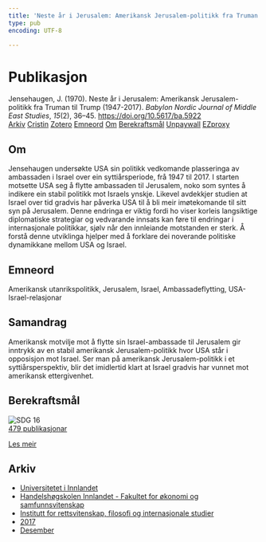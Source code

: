 ```yaml
---
title: 'Neste år i Jerusalem: Amerikansk Jerusalem-politikk fra Truman til Trump (1947-2017)'
type: pub
encoding: UTF-8

---
```

<h1>Publikasjon</h1>
<article id="csl-bib-container-QQGZHHUC" class="csl-bib-container">
  <div class="csl-bib-body"> <div class="csl-entry">Jensehaugen, J. (1970). Neste år i Jerusalem: Amerikansk Jerusalem-politikk fra Truman til Trump (1947-2017). <i>Babylon Nordic Journal of Middle East Studies</i>, <i>15</i>(2), 36–45. <a href="https://doi.org/10.5617/ba.5922">https://doi.org/10.5617/ba.5922</a></div> </div>
  <div class="csl-bib-buttons">
    <a href="#taxonomy-article-QQGZHHUC" alt="archive" class="csl-bib-button">Arkiv</a>
    <a href="https://app.cristin.no/results/show.jsf?id=1532764" alt="Cristin" class="csl-bib-button">Cristin</a>
    <a href="http://zotero.org/groups/5881554/items/QQGZHHUC" alt="Zotero" class="csl-bib-button">Zotero</a>
    <a href="#keywords-article-QQGZHHUC" alt="keywords" class="csl-bib-button">Emneord</a>
    <a href="#about-article-QQGZHHUC" alt="about_pub" class="csl-bib-button">Om</a>
    <a href="#sdg-article-QQGZHHUC" alt="sdg" class="csl-bib-button">Berekraftsmål</a>
    <a href="https://journals.uio.no/babylon/article/download/5922/5063" alt="Unpaywall" class="csl-bib-button">Unpaywall</a>
    <a href="https://journals.uio.no/babylon/article/download/5922/5063" alt="EZproxy" class="csl-bib-button">EZproxy</a>
  </div>
  <div id="csl-bib-meta-container-QQGZHHUC"></div>
</article>
<div id="csl-bib-meta-QQGZHHUC" class="csl-bib-meta">
  <article id="about-article-QQGZHHUC" class="about_pub-article">
    <h1>Om</h1>
    Jensehaugen undersøkte USA sin politikk vedkomande plasseringa av ambassaden i Israel over ein syttiårsperiode, frå 1947 til 2017. I starten motsette USA seg å flytte ambassaden til Jerusalem, noko som syntes å indikere ein stabil politikk mot Israels ynskje. Likevel avdekkjer studien at Israel over tid gradvis har påverka USA til å bli meir imøtekomande til sitt syn på Jerusalem. Denne endringa er viktig fordi ho viser korleis langsiktige diplomatiske strategiar og vedvarande innsats kan føre til endringar i internasjonale politikkar, sjølv når den innleiande motstanden er sterk. Å forstå denne utviklinga hjelper med å forklare dei noverande politiske dynamikkane mellom USA og Israel.
  </article>
  <article id="keywords-article-QQGZHHUC" class="keywords-article">
    <h1>Emneord</h1>
    Amerikansk utanrikspolitikk, Jerusalem, Israel, Ambassadeflytting, USA-Israel-relasjonar
  </article>
  <article id="abstract-article-QQGZHHUC" class="abstract-article">
    <h1>Samandrag</h1>
    Amerikansk motvilje mot å flytte sin Israel-ambassade til Jerusalem gir inntrykk av en stabil amerikansk Jerusalem-politikk hvor USA står i opposisjon mot Israel. Ser man på amerikansk Jerusalem-politikk i et syttiårsperspektiv, blir det imidlertid klart at Israel gradvis har vunnet mot amerikansk ettergivenhet.
  </article>
  <article id="sdg-article-QQGZHHUC" class="sdg-article">
    <h1>Berekraftsmål</h1>
    <div class="sdg-container"><div id="sdg16" class="sdg">
        <img src="{{< params subfolder >}}images/sdg/sdg16_nn.png" class="image" alt="SDG 16">
        <div class="sdg-overlay">
          <a href="/nn/archive/?key=?sdg=16#archive" class="sdg-publication-count"><span>479</span> publikasjonar</a>
          <p><a href="https://fn.no/om-fn/fns-baerekraftsmaal/fred-rettferdighet-og-velfungerende-institusjoner?lang=nno-NO" class="sdg-read-more">Les meir</a></p>
        </div>
      </div></div>
  </article>
  <article id="taxonomy-article-QQGZHHUC" class="taxonomy-article">
    <h1>Arkiv</h1>
    <ul>
      <li>
        <a href="/nn/archive/?key=3DCRN523">Universitetet i Innlandet</a>
      </li>
      <li>
        <a href="/nn/archive/?key=DU8Q9LN9">Handelshøgskolen Innlandet - Fakultet for økonomi og samfunnsvitenskap</a>
      </li>
      <li>
        <a href="/nn/archive/?key=ITYAG68H">Institutt for rettsvitenskap, filosofi og internasjonale studier</a>
      </li>
      <li>
        <a href="/nn/archive/?key=XDLKZVSJ">2017</a>
      </li>
      <li>
        <a href="/nn/archive/?key=CG69L2HJ">Desember</a>
      </li>
    </ul>
  </article>
</div>
